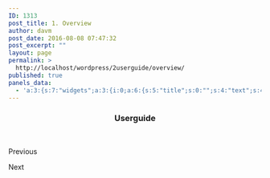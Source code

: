 ```yaml
---
ID: 1313
post_title: 1. Overview
author: davm
post_date: 2016-08-08 07:47:32
post_excerpt: ""
layout: page
permalink: >
  http://localhost/wordpress/2userguide/overview/
published: true
panels_data:
  - 'a:3:{s:7:"widgets";a:3:{i:0;a:6:{s:5:"title";s:0:"";s:4:"text";s:46:"<h3 style="text-align: center;">Userguide</h3>";s:20:"text_selected_editor";s:4:"html";s:5:"autop";b:1;s:12:"_sow_form_id";s:13:"578723843cea2";s:11:"panels_info";a:7:{s:5:"class";s:31:"SiteOrigin_Widget_Editor_Widget";s:3:"raw";b:0;s:4:"grid";i:0;s:4:"cell";i:0;s:2:"id";i:0;s:9:"widget_id";s:36:"1ea35202-0ffb-4952-88db-1380842ca3f4";s:5:"style";a:2:{s:7:"padding";s:3:"0px";s:18:"background_display";s:4:"tile";}}}i:1;a:5:{s:8:"headline";a:6:{s:4:"text";s:0:"";s:3:"tag";s:2:"h3";s:4:"font";s:7:"default";s:5:"color";b:0;s:5:"align";s:4:"left";s:24:"so_field_container_state";s:4:"open";}s:12:"sub_headline";a:6:{s:4:"text";s:0:"";s:3:"tag";s:2:"h3";s:4:"font";s:7:"default";s:5:"color";b:0;s:5:"align";s:6:"center";s:24:"so_field_container_state";s:4:"open";}s:7:"divider";a:8:{s:5:"style";s:5:"solid";s:6:"weight";s:4:"thin";s:5:"color";b:0;s:11:"side_margin";s:4:"20px";s:16:"side_margin_unit";s:2:"px";s:10:"top_margin";s:4:"20px";s:15:"top_margin_unit";s:2:"px";s:24:"so_field_container_state";s:4:"open";}s:12:"_sow_form_id";s:13:"57871dc1b3fe7";s:11:"panels_info";a:7:{s:5:"class";s:33:"SiteOrigin_Widget_Headline_Widget";s:3:"raw";b:0;s:4:"grid";i:0;s:4:"cell";i:0;s:2:"id";i:1;s:9:"widget_id";s:36:"42c24578-cfd7-4dd5-8d52-e5b5178da0b8";s:5:"style";a:2:{s:7:"padding";s:3:"0px";s:18:"background_display";s:4:"tile";}}}i:2;a:14:{s:8:"features";a:3:{i:0;a:9:{s:15:"container_color";b:0;s:4:"icon";s:31:"fontawesome-arrow-circle-o-left";s:10:"icon_color";s:7:"#3d3d3d";s:10:"icon_image";i:0;s:15:"icon_image_size";s:4:"full";s:5:"title";s:0:"";s:4:"text";s:0:"";s:9:"more_text";s:9:"Previous ";s:8:"more_url";s:0:"";}i:1;a:9:{s:15:"container_color";s:7:"#404040";s:4:"icon";s:0:"";s:10:"icon_color";s:7:"#FFFFFF";s:10:"icon_image";i:0;s:15:"icon_image_size";s:4:"full";s:5:"title";s:0:"";s:4:"text";s:0:"";s:9:"more_text";s:0:"";s:8:"more_url";s:0:"";}i:2;a:9:{s:15:"container_color";s:7:"#e8e8e8";s:4:"icon";s:32:"fontawesome-arrow-circle-o-right";s:10:"icon_color";s:7:"#3d3d3d";s:10:"icon_image";i:0;s:15:"icon_image_size";s:4:"full";s:5:"title";s:0:"";s:4:"text";s:0:"";s:9:"more_text";s:5:"Next ";s:8:"more_url";s:0:"";}}s:5:"fonts";a:4:{s:13:"title_options";a:5:{s:4:"font";s:7:"default";s:4:"size";b:0;s:9:"size_unit";s:2:"px";s:5:"color";b:0;s:24:"so_field_container_state";s:6:"closed";}s:12:"text_options";a:5:{s:4:"font";s:7:"default";s:4:"size";b:0;s:9:"size_unit";s:2:"px";s:5:"color";b:0;s:24:"so_field_container_state";s:6:"closed";}s:17:"more_text_options";a:5:{s:4:"font";s:7:"default";s:4:"size";b:0;s:9:"size_unit";s:2:"px";s:5:"color";b:0;s:24:"so_field_container_state";s:6:"closed";}s:24:"so_field_container_state";s:6:"closed";}s:15:"container_shape";s:0:"";s:14:"container_size";s:4:"84px";s:19:"container_size_unit";s:2:"px";s:9:"icon_size";s:4:"24px";s:14:"icon_size_unit";s:2:"px";s:7:"per_row";i:3;s:10:"responsive";b:1;s:12:"_sow_form_id";s:13:"57873dc4344d9";s:10:"title_link";b:0;s:9:"icon_link";b:0;s:10:"new_window";b:0;s:11:"panels_info";a:7:{s:5:"class";s:33:"SiteOrigin_Widget_Features_Widget";s:3:"raw";b:0;s:4:"grid";i:2;s:4:"cell";i:0;s:2:"id";i:2;s:9:"widget_id";s:36:"9cfce0d0-9f38-47ab-930d-0f36248ba8e9";s:5:"style";a:1:{s:18:"background_display";s:4:"tile";}}}}s:5:"grids";a:3:{i:0;a:2:{s:5:"cells";i:1;s:5:"style";a:3:{s:7:"padding";s:3:"0px";s:5:"align";s:0:"";s:14:"column_padding";s:0:"";}}i:1;a:2:{s:5:"cells";i:2;s:5:"style";a:0:{}}i:2;a:2:{s:5:"cells";i:1;s:5:"style";a:0:{}}}s:10:"grid_cells";a:4:{i:0;a:2:{s:4:"grid";i:0;s:6:"weight";i:1;}i:1;a:2:{s:4:"grid";i:1;s:6:"weight";d:0.5;}i:2;a:2:{s:4:"grid";i:1;s:6:"weight";d:0.5;}i:3;a:2:{s:4:"grid";i:2;s:6:"weight";i:1;}}}'
---
```

<h3 style="text-align: center;">Userguide</h3>
&nbsp;&nbsp;
<span class="sow-icon-fontawesome" data-sow-icon="" style="font-size: 24px; color: #3d3d3d"></span>			
<p class="sow-more-text">
Previous 											</p>
<span class="sow-icon-fontawesome" data-sow-icon="" style="font-size: 24px; color: #3d3d3d"></span>			
<p class="sow-more-text">
Next 											</p>